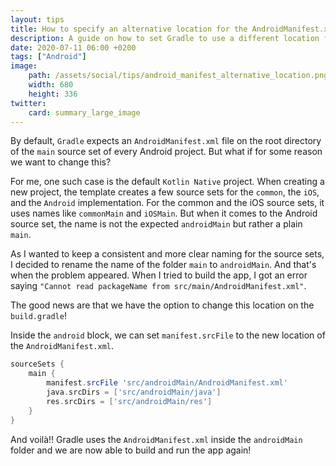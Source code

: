 ```yaml
---
layout: tips
title: How to specify an alternative location for the AndroidManifest.xml
description: A guide on how to set Gradle to use a different location for the AndroidManifest.xml
date: 2020-07-11 06:00 +0200
tags: ["Android"]
image:
    path: /assets/social/tips/android_manifest_alternative_location.png
    width: 680
    height: 336
twitter:
    card: summary_large_image
---
```


By default, `Gradle` expects an `AndroidManifest.xml` file on the root directory of the `main` source set of every Android project. But what if for some reason we want to change this?


For me, one such case is the default `Kotlin Native` project. When creating a new project, the template creates a few source sets for the `common`, the `iOS`, and the `Android` implementation. For the common and the iOS source sets, it uses names like `commonMain` and `iOSMain`. But when it comes to the Android source set, the name is not the expected `androidMain` but rather a plain `main`.

As I wanted to keep a consistent and more clear naming for the source sets, I decided to rename the name of the folder `main` to `androidMain`. And that's when the problem appeared. When I tried to build the app, I got an error saying `"Cannot read packageName from src/main/AndroidManifest.xml"`.


The good news are that we have the option to change this location on the `build.gradle`!


Inside the `android` block, we can set `manifest.srcFile` to the new location of the `AndroidManifest.xml`.

```gradle
sourceSets {
    main {
        manifest.srcFile 'src/androidMain/AndroidManifest.xml'
        java.srcDirs = ['src/androidMain/java']
        res.srcDirs = ['src/androidMain/res']
    }
}
```

And voilà!!
Gradle uses the `AndroidManifest.xml` inside the `androidMain` folder and we are now able to build and run the app again!
